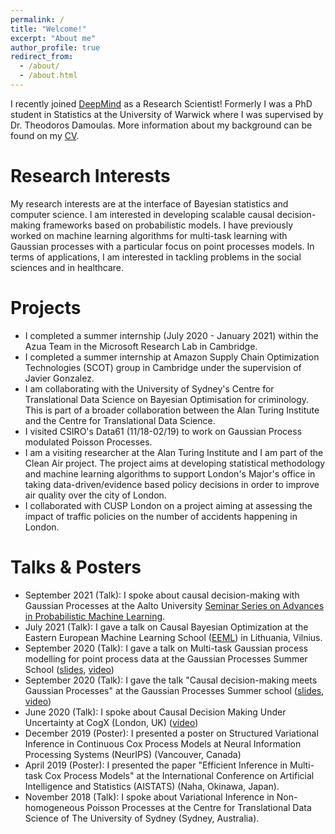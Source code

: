 ```yaml
---
permalink: /
title: "Welcome!"
excerpt: "About me"
author_profile: true
redirect_from:
  - /about/
  - /about.html
---
```


I recently joined [DeepMind](https://deepmind.com/) as a Research Scientist! Formerly I was a PhD student in Statistics at the University of Warwick where I was supervised by Dr. Theodoros Damoulas. More information about my background can be found on my [CV](https://github.com/VirgiAgl/VirgiAgl/VirgiAgl.github.io/files/CV.pdf).


# Research Interests
My research interests are at the interface of Bayesian statistics and computer science. I am interested in developing scalable causal decision-making frameworks based on probabilistic models. I have previously worked on machine learning algorithms for multi-task learning with Gaussian processes with a particular focus on point processes models. In terms of applications, I am interested in tackling problems in the social sciences and in healthcare.

# Projects

* I completed a summer internship (July 2020 - January 2021) within the Azua Team in the Microsoft Research Lab in Cambridge.
* I completed a summer internship at Amazon Supply Chain Optimization Technologies (SCOT) group in Cambridge under the supervision of Javier Gonzalez.
* I am collaborating with the University of Sydney's Centre for Translational Data Science on Bayesian Optimisation for criminology. This is part of a broader collaboration between the Alan Turing Institute and the Centre for Translational Data Science.
* I visited CSIRO's Data61 (11/18-02/19) to work on Gaussian Process modulated Poisson Processes.
* I am a visiting researcher at the Alan Turing Institute and I am part of the Clean Air project. The project aims at developing statistical methodology and machine learning algorithms to support London's Major's office in taking data-driven/evidence based policy decisions in order to improve air quality over the city of London.
* I collaborated with CUSP London on a project aiming at assessing the impact of traffic policies on the number of accidents happening in London.


# Talks & Posters
* September 2021 (Talk): I spoke about causal decision-making with Gaussian Processes at the Aalto University [Seminar Series on Advances in Probabilistic Machine Learning](https://aaltoml.github.io/apml/).
* July 2021 (Talk): I gave a talk on Causal Bayesian Optimization at the Eastern European Machine Learning School ([EEML](https://workshops.eeml.eu/)) in Lithuania, Vilnius.
* September 2020 (Talk): I gave a talk on Multi-task Gaussian process modelling for point process data at the Gaussian Processes Summer School ([slides](https://github.com/gpschool/gpss20/blob/gh-pages/slides/Aglietti2020_part1.pdf), [video](https://www.youtube.com/watch?v=C8wD4M9kCxA&t=139s))
* September 2020 (Talk): I gave the talk "Causal decision-making meets Gaussian Processes" at the Gaussian Processes Summer school ([slides](https://github.com/gpschool/gpss20/blob/gh-pages/slides/Aglietti2020_part2.pdf), [video](https://www.youtube.com/watch?v=Wh7_926lxsk))
* June 2020 (Talk): I spoke about Causal Decision Making Under Uncertainty at CogX (London, UK) ([video](https://www.youtube.com/watch?v=JAGRHbDLvUs&t=861s))
* December 2019 (Poster): I presented a poster on Structured Variational Inference in Continuous Cox Process Models at Neural Information Processing Systems (NeurIPS) (Vancouver, Canada)
* April 2019 (Poster): I presented the paper "Efficient Inference in Multi-task Cox Process Models" at the International Conference on Artificial Intelligence and Statistics (AISTATS) (Naha, Okinawa, Japan).
* November 2018 (Talk): I spoke about Variational Inference in Non-homogeneous Poisson Processes at the Centre for Translational Data Science of The University of Sydney (Sydney, Australia).


